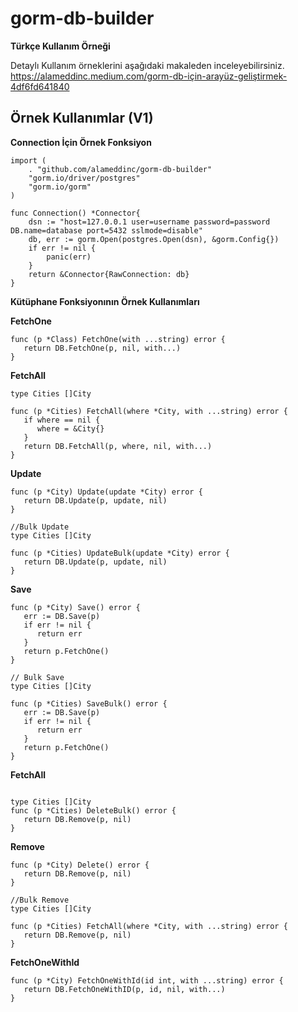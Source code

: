 
# gorm-db-builder

**Türkçe Kullanım Örneği**

Detaylı Kullanım örneklerini aşağıdaki makaleden inceleyebilirsiniz.
https://alameddinc.medium.com/gorm-db-için-arayüz-geliştirmek-4df6fd641840


## Örnek Kullanımlar (V1)

**Connection İçin Örnek Fonksiyon** 
```
import (
	. "github.com/alameddinc/gorm-db-builder"
	"gorm.io/driver/postgres"
	"gorm.io/gorm"
)

func Connection() *Connector{
	dsn := "host=127.0.0.1 user=username password=password DB.name=database port=5432 sslmode=disable"
	db, err := gorm.Open(postgres.Open(dsn), &gorm.Config{})
	if err != nil {
		panic(err)
	}
	return &Connector{RawConnection: db}
}
```

**Kütüphane Fonksiyonının Örnek Kullanımları** 

**FetchOne** 
```
func (p *Class) FetchOne(with ...string) error {  
   return DB.FetchOne(p, nil, with...)  
}
```

**FetchAll**
```
type Cities []City  
  
func (p *Cities) FetchAll(where *City, with ...string) error {  
   if where == nil {  
      where = &City{}  
   }  
   return DB.FetchAll(p, where, nil, with...)  
}
```

**Update**
```
func (p *City) Update(update *City) error {  
   return DB.Update(p, update, nil)  
}

//Bulk Update
type Cities []City 

func (p *Cities) UpdateBulk(update *City) error {  
   return DB.Update(p, update, nil)  
}
```

**Save**
```
func (p *City) Save() error {  
   err := DB.Save(p)  
   if err != nil {  
      return err  
   }  
   return p.FetchOne()  
}

// Bulk Save
type Cities []City  
  
func (p *Cities) SaveBulk() error {  
   err := DB.Save(p)  
   if err != nil {  
      return err  
   }  
   return p.FetchOne()  
}
```

**FetchAll**
```

type Cities []City  
func (p *Cities) DeleteBulk() error {  
   return DB.Remove(p, nil)  
}
```

**Remove**
```
func (p *City) Delete() error {  
   return DB.Remove(p, nil)  
}

//Bulk Remove
type Cities []City  
  
func (p *Cities) FetchAll(where *City, with ...string) error {  
   return DB.Remove(p, nil)  
}
```

**FetchOneWithId**
```
func (p *City) FetchOneWithId(id int, with ...string) error {  
   return DB.FetchOneWithID(p, id, nil, with...) 
}
```
